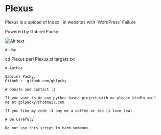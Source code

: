 # Plexus

Plexus is a upload of Index , in websites with 'WordPress' Failure

Powered by Gabriel Packy
  

![Alt text](https://i.ytimg.com/vi/l1nEbN2n3Xo/maxresdefault.jpg "Screenshot")

```
# Use
```
cd Plexus
perl Plexus.pl targets.txt
```
# Author 

Gabriel Packy.
Github :- github.com/gblpcky
 
# Donate and contact :3 

If you want to do any python based project with me please kindly mail me at gblpacky7@hotmail.com

If you like my code :3 buy me a coffee or tea (i love tea)

# Be Carefuly

Do not use this script to harm someone.


 
